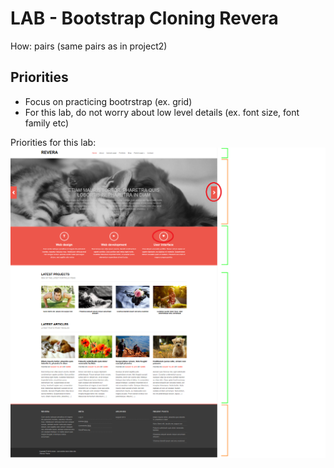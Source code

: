 
# LAB - Bootstrap Cloning Revera


How: pairs (same pairs as in project2)


## Priorities


- Focus on practicing bootrstrap (ex. grid)
- For this lab, do not worry about low level details (ex. font size, font family etc)



Priorities for this lab:
![bootstrap lab](./images/bootstrap-lab.png)




